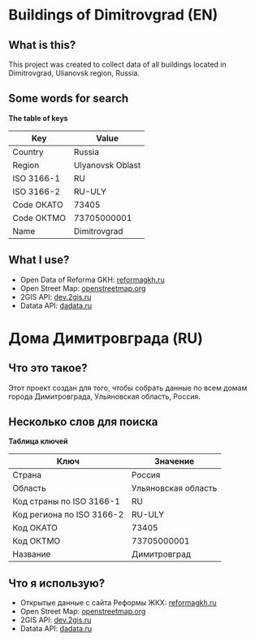 # Buildings of Dimitrovgrad (EN)

## What is this?

This project was created to collect data of all buildings located in Dimitrovgrad, Ulianovsk region, Russia.

## Some words for search

**The table of keys**

|Key|Value|
|---|---|
|Country|Russia|
|Region|Ulyanovsk Oblast|
|ISO 3166-1|RU|
|ISO 3166-2|RU-ULY|
|Code ОКАТО|73405|
|Code ОКТМО|73705000001|
|Name|Dimitrovgrad|

## What I use?

* Open Data of Reforma GKH: [reformagkh.ru](https://www.reformagkh.ru/opendata)
* Open Street Map: [openstreetmap.org](openstreetmap.org)
* 2GIS API: [dev.2gis.ru](https://dev.2gis.ru)
* Datata API: [dadata.ru](https://dadata.ru)

# Дома Димитровграда (RU)

## Что это такое?

Этот проект создан для того, чтобы собрать данные по всем домам города Димитровграда, Ульяновская область, Россия.

## Несколько слов для поиска

**Таблица ключей**

|Ключ|Значение|
|---|---|
|Страна|Россия|
|Область|Ульяновская область|
|Код страны по ISO 3166-1|RU|
|Код региона по ISO 3166-2|RU-ULY|
|Код ОКАТО|73405|
|Код ОКТМО|73705000001|
|Название|Димитровград|

## Что я использую?

* Открытые данные с сайта Реформы ЖКХ: [reformagkh.ru](https://www.reformagkh.ru/opendata)
* Open Street Map: [openstreetmap.org](openstreetmap.org)
* 2GIS API: [dev.2gis.ru](https://dev.2gis.ru)
* Datata API: [dadata.ru](https://dadata.ru)